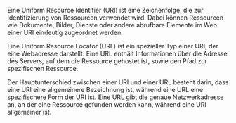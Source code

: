 Eine Uniform Resource Identifier (URI) ist eine Zeichenfolge, die zur Identifizierung von Ressourcen verwendet wird. Dabei können Ressourcen wie Dokumente, Bilder, Dienste oder andere abrufbare Elemente im Web einer URI eindeutig zugeordnet werden.

Eine Uniform Resource Locator (URL) ist ein spezieller Typ einer URI, der eine Webadresse darstellt. Eine URL enthält Informationen über die Adresse des Servers, auf dem die Ressource gehostet ist, sowie den Pfad zur spezifischen Ressource.

Der Hauptunterschied zwischen einer URI und einer URL besteht darin, dass eine URI eine allgemeinere Bezeichnung ist, während eine URL eine spezifischere Form der URI ist. Eine URL gibt die genaue Netzwerkadresse an, an der eine Ressource gefunden werden kann, während eine URI allgemeiner ist.